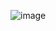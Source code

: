 ![image](https://user-images.githubusercontent.com/96706849/164982916-e3537f1f-af02-4ae6-8e38-3937ff10680c.png)
